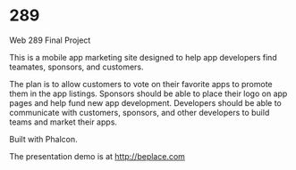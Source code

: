 # 289
Web 289 Final Project

This is a mobile app marketing site designed to help app developers find teamates, sponsors, and customers.

The plan is to allow customers to vote on their favorite apps to promote them in the app listings. Sponsors should be able to  place their logo on app pages and help fund new app development. Developers should be able to communicate with customers, sponsors, and other developers to build teams and market their apps.

Built with Phalcon. 

The presentation demo is at http://beplace.com
